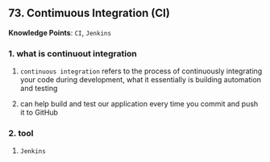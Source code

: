## 73. Contimuous Integration (CI)

**Knowledge Points**: `CI`, `Jenkins`

### 1. what is continuout integration

1. `continuous integration` refers to the process of continuously integrating your code during development, what it essentially is building automation and testing

2. can help build and test our application every time you commit and push it to GitHub

### 2. tool

1. `Jenkins`

